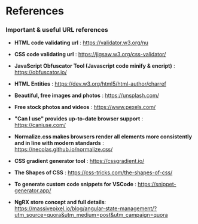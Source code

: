 # References
### Important &amp; useful URL references

- **HTML code validating url** : https://validator.w3.org/nu 

- **CSS code validating url** : https://jigsaw.w3.org/css-validator/

- **JavaScript Obfuscator Tool (Javascript code minify & encript)** : https://obfuscator.io/

- **HTML Entities** : https://dev.w3.org/html5/html-author/charref

- **Beautiful, free images and photos** : https://unsplash.com/

- **Free stock photos and videos**  : https://www.pexels.com/

- **"Can I use" provides up-to-date browser support** : https://caniuse.com/

- **Normalize.css makes browsers render all elements more consistently and in line with modern standards** : https://necolas.github.io/normalize.css/

- **CSS gradient generator tool** : https://cssgradient.io/

- **The Shapes of CSS** : https://css-tricks.com/the-shapes-of-css/

- **To generate custom code snippets for VSCode** : https://snippet-generator.app/

- **NgRX store concept and full details**: https://massivepixel.io/blog/angular-state-management/?utm_source=quora&utm_medium=post&utm_campaign=quora
